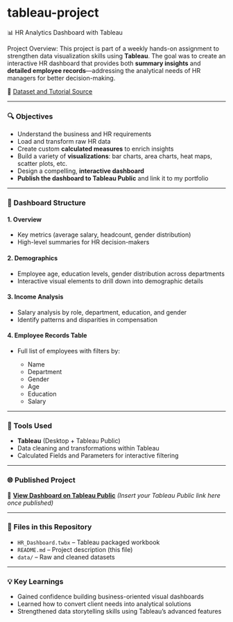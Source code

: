 # tableau-project


 📊 HR Analytics Dashboard with Tableau

Project Overview:
This project is part of a weekly hands-on assignment to strengthen data visualization skills using **Tableau**. The goal was to create an interactive HR dashboard that provides both **summary insights** and **detailed employee records**—addressing the analytical needs of HR managers for better decision-making.

🔗 [Dataset and Tutorial Source](https://www.datawithbaraa.com/tableau/tableau-hr-project-thank-you/)

---

### 🔍 Objectives

* Understand the business and HR requirements
* Load and transform raw HR data
* Create custom **calculated measures** to enrich insights
* Build a variety of **visualizations**: bar charts, area charts, heat maps, scatter plots, etc.
* Design a compelling, **interactive dashboard**
* **Publish the dashboard to Tableau Public** and link it to my portfolio

---

### 📌 Dashboard Structure

#### **1. Overview**

* Key metrics (average salary, headcount, gender distribution)
* High-level summaries for HR decision-makers

#### **2. Demographics**

* Employee age, education levels, gender distribution across departments
* Interactive visual elements to drill down into demographic details

#### **3. Income Analysis**

* Salary analysis by role, department, education, and gender
* Identify patterns and disparities in compensation

#### **4. Employee Records Table**

* Full list of employees with filters by:

  * Name
  * Department
  * Gender
  * Age
  * Education
  * Salary

---

### 🚀 Tools Used

* **Tableau** (Desktop + Tableau Public)
* Data cleaning and transformations within Tableau
* Calculated Fields and Parameters for interactive filtering

---

### 🌐 Published Project

🔗 [**View Dashboard on Tableau Public**](#) *(Insert your Tableau Public link here once published)*

---

### 📁 Files in this Repository

* `HR_Dashboard.twbx` – Tableau packaged workbook
* `README.md` – Project description (this file)
* `data/` – Raw and cleaned datasets

---

### 💡 Key Learnings

* Gained confidence building business-oriented visual dashboards
* Learned how to convert client needs into analytical solutions
* Strengthened data storytelling skills using Tableau’s advanced features



